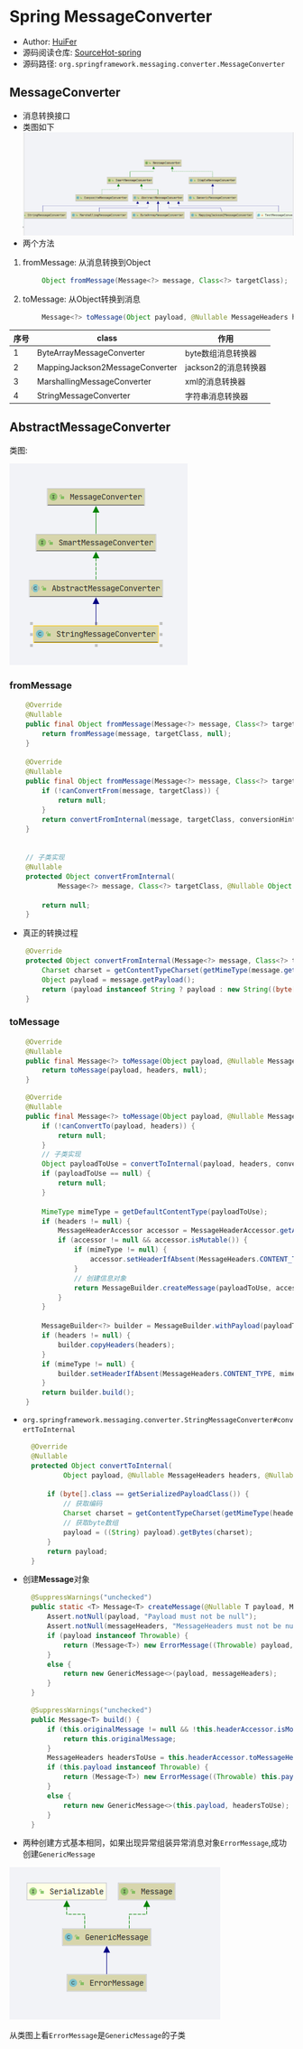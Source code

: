 # Spring MessageConverter
- Author: [HuiFer](https://github.com/huifer)
- 源码阅读仓库: [SourceHot-spring](https://github.com/SourceHot/spring-framework-read)
- 源码路径: `org.springframework.messaging.converter.MessageConverter`
## MessageConverter
- 消息转换接口
- 类图如下
![image-20200305085013723](../../../images/springmessage/image-20200305085013723.png)
- 两个方法
1. fromMessage: 从消息转换到Object
```java
    	Object fromMessage(Message<?> message, Class<?> targetClass);
```
2. toMessage: 从Object转换到消息
```java
    	Message<?> toMessage(Object payload, @Nullable MessageHeaders headers);
```





| 序号 | class                           | 作用                 |
| ---- | ------------------------------- | -------------------- |
| 1    | ByteArrayMessageConverter       | byte数组消息转换器   |
| 2    | MappingJackson2MessageConverter | jackson2的消息转换器 |
| 3    | MarshallingMessageConverter     | xml的消息转换器      |
| 4    | StringMessageConverter          | 字符串消息转换器     |





## AbstractMessageConverter

类图: 

![image-20200305085845017](../../../images/springmessage/image-20200305085845017.png)

### fromMessage

```java
	@Override
	@Nullable
	public final Object fromMessage(Message<?> message, Class<?> targetClass) {
		return fromMessage(message, targetClass, null);
	}

	@Override
	@Nullable
	public final Object fromMessage(Message<?> message, Class<?> targetClass, @Nullable Object conversionHint) {
		if (!canConvertFrom(message, targetClass)) {
			return null;
		}
		return convertFromInternal(message, targetClass, conversionHint);
	}


	// 子类实现
	@Nullable
	protected Object convertFromInternal(
			Message<?> message, Class<?> targetClass, @Nullable Object conversionHint) {

		return null;
	}

```

- 真正的转换过程

```JAVA
	@Override
	protected Object convertFromInternal(Message<?> message, Class<?> targetClass, @Nullable Object conversionHint) {
		Charset charset = getContentTypeCharset(getMimeType(message.getHeaders()));
		Object payload = message.getPayload();
		return (payload instanceof String ? payload : new String((byte[]) payload, charset));
	}

```



### toMessage

```JAVA
    @Override
    @Nullable
    public final Message<?> toMessage(Object payload, @Nullable MessageHeaders headers) {
        return toMessage(payload, headers, null);
    }

```



```JAVA
    @Override
    @Nullable
    public final Message<?> toMessage(Object payload, @Nullable MessageHeaders headers, @Nullable Object conversionHint) {
        if (!canConvertTo(payload, headers)) {
            return null;
        }
        // 子类实现
        Object payloadToUse = convertToInternal(payload, headers, conversionHint);
        if (payloadToUse == null) {
            return null;
        }

        MimeType mimeType = getDefaultContentType(payloadToUse);
        if (headers != null) {
            MessageHeaderAccessor accessor = MessageHeaderAccessor.getAccessor(headers, MessageHeaderAccessor.class);
            if (accessor != null && accessor.isMutable()) {
                if (mimeType != null) {
                    accessor.setHeaderIfAbsent(MessageHeaders.CONTENT_TYPE, mimeType);
                }
                // 创建信息对象
                return MessageBuilder.createMessage(payloadToUse, accessor.getMessageHeaders());
            }
        }

        MessageBuilder<?> builder = MessageBuilder.withPayload(payloadToUse);
        if (headers != null) {
            builder.copyHeaders(headers);
        }
        if (mimeType != null) {
            builder.setHeaderIfAbsent(MessageHeaders.CONTENT_TYPE, mimeType);
        }
        return builder.build();
    }


```

- `org.springframework.messaging.converter.StringMessageConverter#convertToInternal`

  ```JAVA
  	@Override
  	@Nullable
  	protected Object convertToInternal(
  			Object payload, @Nullable MessageHeaders headers, @Nullable Object conversionHint) {
  
  		if (byte[].class == getSerializedPayloadClass()) {
  			// 获取编码
  			Charset charset = getContentTypeCharset(getMimeType(headers));
  			// 获取byte数组
  			payload = ((String) payload).getBytes(charset);
  		}
  		return payload;
  	}
  
  ```

  

- 创建**Message**对象

  ```JAVA
  	@SuppressWarnings("unchecked")
  	public static <T> Message<T> createMessage(@Nullable T payload, MessageHeaders messageHeaders) {
  		Assert.notNull(payload, "Payload must not be null");
  		Assert.notNull(messageHeaders, "MessageHeaders must not be null");
  		if (payload instanceof Throwable) {
  			return (Message<T>) new ErrorMessage((Throwable) payload, messageHeaders);
  		}
  		else {
  			return new GenericMessage<>(payload, messageHeaders);
  		}
  	}
  
  ```

  

  ```JAVA
  	@SuppressWarnings("unchecked")
  	public Message<T> build() {
  		if (this.originalMessage != null && !this.headerAccessor.isModified()) {
  			return this.originalMessage;
  		}
  		MessageHeaders headersToUse = this.headerAccessor.toMessageHeaders();
  		if (this.payload instanceof Throwable) {
  			return (Message<T>) new ErrorMessage((Throwable) this.payload, headersToUse);
  		}
  		else {
  			return new GenericMessage<>(this.payload, headersToUse);
  		}
  	}
  
  ```

  

- 两种创建方式基本相同，如果出现异常组装异常消息对象`ErrorMessage`,成功创建`GenericMessage`

![image-20200305090846313](../../../images/springmessage/image-20200305090846313.png)

从类图上看`ErrorMessage`是`GenericMessage`的子类